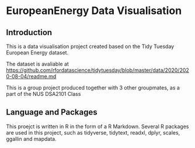 # EuropeanEnergy Data Visualisation

## Introduction

This is a data visualisation project created based on the Tidy Tuesday European Energy dataset. 

The dataset is avaliable at https://github.com/rfordatascience/tidytuesday/blob/master/data/2020/2020-08-04/readme.md

This is a group project produced together with 3 other groupmates, as a part of the NUS DSA2101 Class

## Language and Packages

This proejct is written in R in the form of a R Markdown. Several R packages are used in this project, such as tidyverse, tidytext, readxl, dplyr, scales, ggallin and mapdata. 
